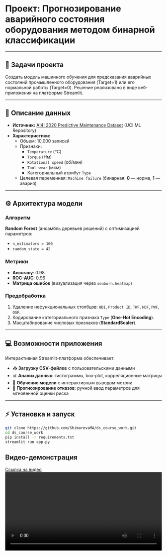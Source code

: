 # Проект: Прогнозирование аварийного состояния оборудования методом бинарной классификации

---

## 🎯 Задачи проекта  
Создать модель машинного обучения для предсказания аварийных состояний промышленного оборудования (Target=1) или его нормальной работы (Target=0). Решение реализовано в виде веб-приложения на платформе Streamlit.

---

## 📂 Описание данных  
- **Источник:** [AI4I 2020 Predictive Maintenance Dataset](https://archive.ics.uci.edu/dataset/601/predictive+maintenance+dataset) (UCI ML Repository)  
- **Характеристики:**  
  - Объем: 10,000 записей  
  - Признаки:  
    - `Temperature` (°C)  
    - `Torque` (Нм)  
    - `Rotational speed` (об/мин)  
    - `Tool wear` (мкм)  
    - Категориальный атрибут `Type`  
  - Целевая переменная: `Machine failure` (бинарная: **0** — норма, **1** — авария)  

---

## ⚙️ Архитектура модели  
### Алгоритм  
**Random Forest** (ансамбль деревьев решений) с оптимизацией параметров:  
- `n_estimators = 100`  
- `random_state = 42`  

### Метрики  
- **Accuracy**: 0.98  
- **ROC-AUC**: 0.96  
- **Матрица ошибок** (визуализация через `seaborn.heatmap`)  

### Предобработка  
1. Удаление нефункциональных столбцов: `UDI`, `Product ID`, `TWF`, `HDF`, `PWF`, `OSF`.  
2. Кодирование категориального признака `Type` (**One-Hot Encoding**).  
3. Масштабирование числовых признаков (**StandardScaler**).  

---

## 💻 Возможности приложения  
Интерактивная Streamlit-платформа обеспечивает:  
- 📥 **Загрузку CSV-файлов** с пользовательскими данными  
- 📊 **Анализ данных**: гистограммы, box-plot, корреляционные матрицы  
- 🧠 **Обучение модели** с интерактивным выводом метрик  
- 🔮 **Прогнозирование отказов**: ручной ввод параметров для мгновенной оценки риска  

---

## ⚡ Установка и запуск  
```bash
git clone https://github.com/ShimarevaMA/ds_course_work.git
cd ds_course_work
pip install -r requirements.txt
streamlit run app.py
```

## Видео-демонстрация
[Ссылка на видео](video/demo.mkv)
<video src="video/demo.mp4" controls width="100%"></video>

